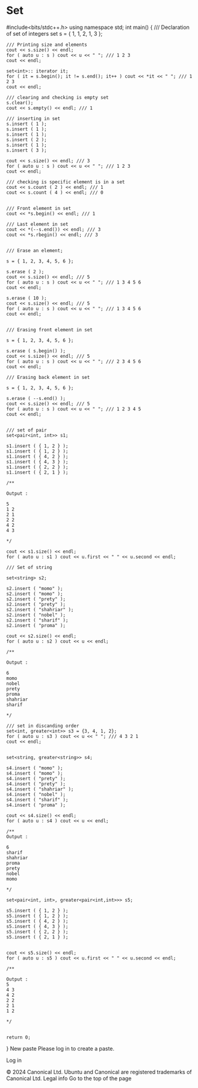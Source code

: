 # Set


#include<bits/stdc++.h>
using namespace std;
int main()
{
    /// Declaration of set of integers
	set<int> s = { 1, 1, 2, 1, 3 };

	/// Printing size and elements
	cout << s.size() << endl;
	for ( auto u : s ) cout << u << " "; /// 1 2 3
	cout << endl;

	set<int>:: iterator it;
	for ( it = s.begin(); it != s.end(); it++ ) cout << *it << " "; /// 1 2 3
	cout << endl;

	/// clearing and checking is empty set
	s.clear();
	cout << s.empty() << endl; /// 1

	/// inserting in set
	s.insert ( 1 );
	s.insert ( 1 );
	s.insert ( 1 );
	s.insert ( 2 );
	s.insert ( 1 );
	s.insert ( 3 );

	cout << s.size() << endl; /// 3
	for ( auto u : s ) cout << u << " "; /// 1 2 3
	cout << endl;

	/// checking is specific element is in a set
	cout << s.count ( 2 ) << endl; /// 1
	cout << s.count ( 4 ) << endl; /// 0


    /// Front element in set
    cout << *s.begin() << endl; /// 1

    /// Last element in set
    cout << *(--s.end()) << endl; /// 3
    cout << *s.rbegin() << endl; /// 3


    /// Erase an element;

    s = { 1, 2, 3, 4, 5, 6 };

    s.erase ( 2 );
    cout << s.size() << endl; /// 5
	for ( auto u : s ) cout << u << " "; /// 1 3 4 5 6
	cout << endl;

	s.erase ( 10 );
    cout << s.size() << endl; /// 5
	for ( auto u : s ) cout << u << " "; /// 1 3 4 5 6
	cout << endl;


	/// Erasing front element in set

	s = { 1, 2, 3, 4, 5, 6 };

    s.erase ( s.begin() );
    cout << s.size() << endl; /// 5
	for ( auto u : s ) cout << u << " "; /// 2 3 4 5 6
	cout << endl;

	/// Erasing back element in set

	s = { 1, 2, 3, 4, 5, 6 };

    s.erase ( --s.end() );
    cout << s.size() << endl; /// 5
	for ( auto u : s ) cout << u << " "; /// 1 2 3 4 5
	cout << endl;


	/// set of pair
	set<pair<int, int>> s1;

	s1.insert ( { 1, 2 } );
	s1.insert ( { 1, 2 } );
	s1.insert ( { 4, 2 } );
	s1.insert ( { 4, 3 } );
	s1.insert ( { 2, 2 } );
	s1.insert ( { 2, 1 } );

	/**

	Output :

	5
    1 2
    2 1
    2 2
    4 2
    4 3

    */

	cout << s1.size() << endl;
	for ( auto u : s1 ) cout << u.first << " " << u.second << endl;

	/// Set of string

	set<string> s2;

	s2.insert ( "momo" );
	s2.insert ( "momo" );
	s2.insert ( "prety" );
	s2.insert ( "prety" );
	s2.insert ( "shahriar" );
	s2.insert ( "nobel" );
	s2.insert ( "sharif" );
	s2.insert ( "proma" );

	cout << s2.size() << endl;
	for ( auto u : s2 ) cout << u << endl;

	/**

	Output :

	6
    momo
    nobel
    prety
    proma
    shahriar
    sharif

    */

    /// set in discanding order
    set<int, greater<int>> s3 = {3, 4, 1, 2};
    for ( auto u : s3 ) cout << u << " "; /// 4 3 2 1
    cout << endl;


    set<string, greater<string>> s4;

	s4.insert ( "momo" );
	s4.insert ( "momo" );
	s4.insert ( "prety" );
	s4.insert ( "prety" );
	s4.insert ( "shahriar" );
	s4.insert ( "nobel" );
	s4.insert ( "sharif" );
	s4.insert ( "proma" );

	cout << s4.size() << endl;
	for ( auto u : s4 ) cout << u << endl;

	/**
	Output :

	6
    sharif
    shahriar
    proma
    prety
    nobel
    momo

    */

    set<pair<int, int>, greater<pair<int,int>>> s5;

	s5.insert ( { 1, 2 } );
	s5.insert ( { 1, 2 } );
	s5.insert ( { 4, 2 } );
	s5.insert ( { 4, 3 } );
	s5.insert ( { 2, 2 } );
	s5.insert ( { 2, 1 } );


	cout << s5.size() << endl;
	for ( auto u : s5 ) cout << u.first << " " << u.second << endl;

	/**

	Output :
	5
    4 3
    4 2
    2 2
    2 1
    1 2

    */


	return 0;
}
New paste
Please log in to create a paste.

Log in

© 2024 Canonical Ltd. Ubuntu and Canonical are registered trademarks of Canonical Ltd.
Legal info
Go to the top of the page

